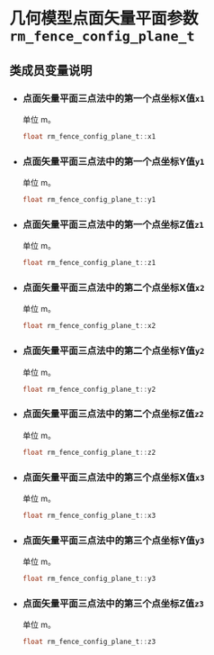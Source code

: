 # 几何模型点面矢量平面参数`rm_fence_config_plane_t`

## 类成员变量说明

- ### 点面矢量平面三点法中的第一个点坐标X值`x1`

    单位 m。

    ```C  
    float rm_fence_config_plane_t::x1
    ```

- ### 点面矢量平面三点法中的第一个点坐标Y值`y1`

    单位 m。

    ```C  
    float rm_fence_config_plane_t::y1
    ```

- ### 点面矢量平面三点法中的第一个点坐标Z值`z1`

    单位 m。

    ```C  
    float rm_fence_config_plane_t::z1
    ```

- ### 点面矢量平面三点法中的第二个点坐标X值`x2`

    单位 m。

    ```C  
    float rm_fence_config_plane_t::x2
    ```

- ### 点面矢量平面三点法中的第二个点坐标Y值`y2`

    单位 m。

    ```C  
    float rm_fence_config_plane_t::y2
    ```

- ### 点面矢量平面三点法中的第二个点坐标Z值`z2`

    单位 m。

    ```C  
    float rm_fence_config_plane_t::z2
    ```

- ### 点面矢量平面三点法中的第三个点坐标X值`x3`

    单位 m。

    ```C  
    float rm_fence_config_plane_t::x3
    ```

- ### 点面矢量平面三点法中的第三个点坐标Y值`y3`

    单位 m。

    ```C  
    float rm_fence_config_plane_t::y3
    ```

- ### 点面矢量平面三点法中的第三个点坐标Z值`z3`

    单位 m。

    ```C  
    float rm_fence_config_plane_t::z3
    ```

